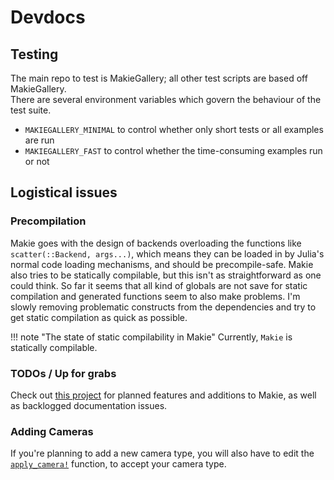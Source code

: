 # Devdocs

## Testing

The main repo to test is MakieGallery; all other test scripts are based off MakieGallery.  
There are several environment variables which govern the behaviour of the test suite.
- `MAKIEGALLERY_MINIMAL` to control whether only short tests or all examples are run
- `MAKIEGALLERY_FAST` to control whether the time-consuming examples run or not

## Logistical issues


### Precompilation

Makie goes with the design of backends overloading the functions like `scatter(::Backend, args...)`,
which means they can be loaded in by Julia's normal code loading mechanisms, and should be precompile-safe.
Makie also tries to be statically compilable, but this isn't as straightforward as one could think.
So far it seems that all kind of globals are not save for static compilation and generated functions seem to also make problems.
I'm slowly removing problematic constructs from the dependencies and try to get static compilation as quick as possible.

!!! note "The state of static compilability in Makie"
    Currently, `Makie` is statically compilable.

### TODOs / Up for grabs

Check out [this project](https://github.com/orgs/JuliaPlots/projects/1) for planned features and additions to Makie, as well as backlogged documentation issues.

### Adding Cameras

If you're planning to add a new camera type, you will also have to edit the [`apply_camera!`](@ref) function, to accept your camera type.
